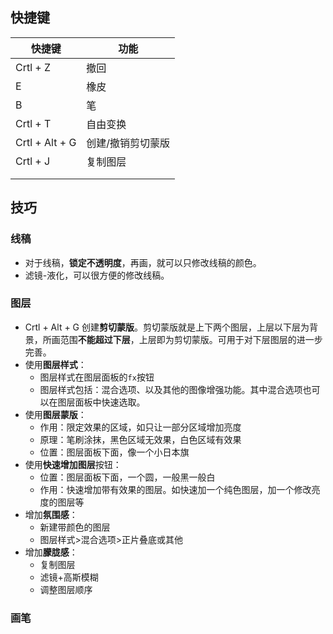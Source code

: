 ## 快捷键

| 快捷键         | 功能              |
| -------------- | ----------------- |
| Crtl + Z       | 撤回              |
| E              | 橡皮              |
| B              | 笔                |
| Crtl + T       | 自由变换          |
| Crtl + Alt + G | 创建/撤销剪切蒙版 |
| Crtl + J       | 复制图层          |
|                |                   |
|                |                   |

## 技巧

### 线稿

- 对于线稿，**锁定不透明度**，再画，就可以只修改线稿的颜色。
- 滤镜-液化，可以很方便的修改线稿。

### 图层

- Crtl + Alt + G 创建**剪切蒙版**。剪切蒙版就是上下两个图层，上层以下层为背景，所画范围**不能超过下层**，上层即为剪切蒙版。可用于对下层图层的进一步完善。
- 使用**图层样式**：
  - 图层样式在图层面板的`fx`按钮
  - 图层样式包括：混合选项、以及其他的图像增强功能。其中混合选项也可以在图层面板中快速选取。
- 使用**图层蒙版**：
  - 作用：限定效果的区域，如只让一部分区域增加亮度
  - 原理：笔刷涂抹，黑色区域无效果，白色区域有效果
  - 位置：图层面板下面，像一个小日本旗
- 使用**快速增加图层**按钮：
  - 位置：图层面板下面，一个圆，一般黑一般白
  - 作用：快速增加带有效果的图层。如快速加一个纯色图层，加一个修改亮度的图层等
- 增加**氛围感**：
  - 新建带颜色的图层
  - 图层样式>混合选项>正片叠底或其他
- 增加**朦胧感**：
  - 复制图层
  - 滤镜+高斯模糊
  - 调整图层顺序

### 画笔